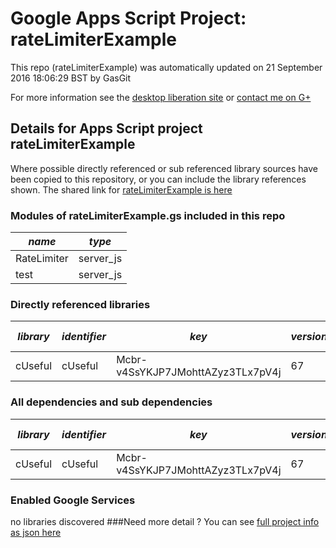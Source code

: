# Google Apps Script Project: rateLimiterExample
This repo (rateLimiterExample) was automatically updated on 21 September 2016 18:06:29 BST by GasGit

For more information see the [desktop liberation site](http://ramblings.mcpher.com/Home/excelquirks/drivesdk/gettinggithubready "desktop liberation") or [contact me on G+](https://plus.google.com/+BruceMcpherson "Bruce McPherson - GDE")
## Details for Apps Script project rateLimiterExample
Where possible directly referenced or sub referenced library sources have been copied to this repository, or you can include the library references shown. 
The shared link for [rateLimiterExample is here](https://script.google.com/d/1Hefm7NBJosXPALwO8z8s1pzWlHXD92jm_dpudNpXJZCCRXfYmNlk2LFF/edit?usp=sharing "open in the GAS IDE")

### Modules of rateLimiterExample.gs included in this repo
*name*|*type*
--- | --- 
RateLimiter| server_js
test| server_js
### Directly referenced libraries
*library*|*identifier*|*key*|*version*|*dev mode*|*source*|
--- | --- | --- | --- | --- | --- 
cUseful| cUseful|Mcbr-v4SsYKJP7JMohttAZyz3TLx7pV4j|67|no|[here](libraries/cUseful "library source")
### All dependencies and sub dependencies
*library*|*identifier*|*key*|*version*|*dev mode*|*source*|
--- | --- | --- | --- | --- | --- 
cUseful| cUseful|Mcbr-v4SsYKJP7JMohttAZyz3TLx7pV4j|67|no|[here](libraries/cUseful "library source")
### Enabled Google Services
no libraries discovered
###Need more detail ?
You can see [full project info as json here](info.json)
